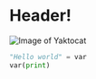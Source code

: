 # Header!
![Image of Yaktocat](https://octodex.github.com/images/yaktocat.png)

```python
"Hello world" = var
var(print)
```

